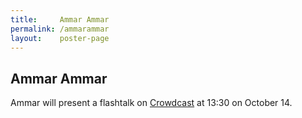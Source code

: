```yaml
---
title:     Ammar Ammar
permalink: /ammarammar
layout:    poster-page
---
```


## Ammar Ammar

Ammar will present a flashtalk on [Crowdcast](https://www.crowdcast.io/e/bytemal-2020/3) at 13:30 on October 14.
